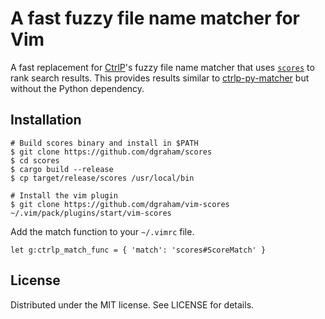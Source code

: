 # A fast fuzzy file name matcher for Vim

A fast replacement for [CtrlP][]'s fuzzy file name matcher that
uses [`scores`][scores] to rank search results. This provides results
similar to [ctrlp-py-matcher][py] but without the Python dependency.

[scores]: https://github.com/dgraham/scores
[CtrlP]: https://github.com/ctrlpvim/ctrlp.vim
[py]: https://github.com/FelikZ/ctrlp-py-matcher

## Installation

```
# Build scores binary and install in $PATH
$ git clone https://github.com/dgraham/scores
$ cd scores
$ cargo build --release
$ cp target/release/scores /usr/local/bin

# Install the vim plugin
$ git clone https://github.com/dgraham/vim-scores ~/.vim/pack/plugins/start/vim-scores
```

Add the match function to your `~/.vimrc` file.

```vim
let g:ctrlp_match_func = { 'match': 'scores#ScoreMatch' }
```

## License

Distributed under the MIT license. See LICENSE for details.
